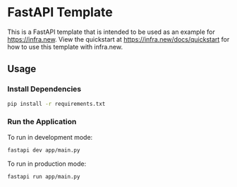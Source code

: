 # FastAPI Template

This is a FastAPI template that is intended to be used as an example for https://infra.new. View the quickstart at https://infra.new/docs/quickstart for how to use this template with infra.new.

## Usage

### Install Dependencies

```bash
pip install -r requirements.txt
```

### Run the Application

To run in development mode:

```bash
fastapi dev app/main.py
```

To run in production mode:

```bash
fastapi run app/main.py
```
